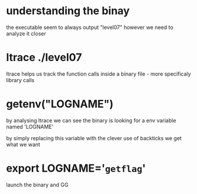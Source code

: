 # understanding the binay

the executable seem to always output "level07"
however we need to analyze it closer


# ltrace ./level07

ltrace helps us track the function calls inside a binary file - more specificaly library calls


# getenv("LOGNAME")

by analysing ltrace we can see the binary is looking for a env variable named 'LOGNAME'

by simply replacing this variable with the clever use of backticks we get what we want


# export LOGNAME='`getflag`'

launch the binary and GG

